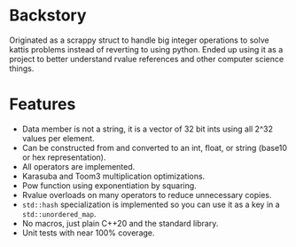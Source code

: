 # Backstory

Originated as a scrappy struct to handle big integer operations to solve
kattis problems instead of reverting to using python. Ended up using it as a
project to better understand rvalue references and other computer science
things.

# Features

- Data member is not a string, it is a vector of 32 bit ints using all 2^32
  values per element.
- Can be constructed from and converted to an int, float, or string (base10 or
  hex representation).
- All operators are implemented.
- Karasuba and Toom3 multiplication optimizations.
- Pow function using exponentiation by squaring.
- Rvalue overloads on many operators to reduce unnecessary copies.
- `std::hash` specialization is implemented so you can use it as a key in a
  `std::unordered_map`.
- No macros, just plain C++20 and the standard library.
- Unit tests with near 100% coverage.

